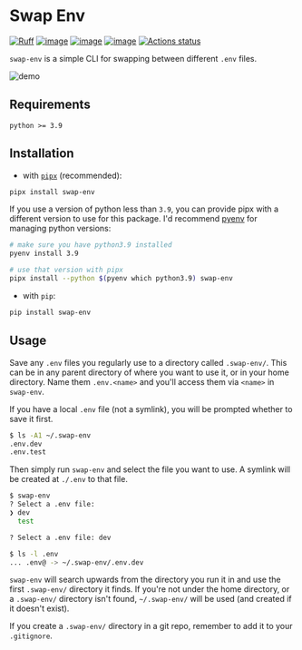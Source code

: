 # Swap Env

[![Ruff](https://img.shields.io/endpoint?url=https://raw.githubusercontent.com/astral-sh/ruff/main/assets/badge/v2.json)](https://github.com/astral-sh/ruff)
[![image](https://img.shields.io/pypi/v/swap-env.svg)](https://pypi.python.org/pypi/swap-env)
[![image](https://img.shields.io/pypi/l/swap-env.svg)](https://github.com/benberryallwood/swap-env/blob/main/LICENSE)
[![image](https://img.shields.io/pypi/pyversions/swap-env.svg)](https://pypi.python.org/pypi/swap-env)
[![Actions status](https://github.com/benberryallwood/swap-env/actions/workflows/python-package.yml/badge.svg?branch=main)](https://github.com/benberryallwood/swap-env/actions/workflows/python-package.yml)

`swap-env` is a simple CLI for swapping between different `.env` files.

![demo](https://user-images.githubusercontent.com/71074961/224817847-828bace2-5ab1-47d9-8ad2-e6a3e47d57f8.gif)

## Requirements

`python >= 3.9`

## Installation

- with [`pipx`](https://pypa.github.io/pipx/) (recommended):

```bash
pipx install swap-env
```

If you use a version of python less than `3.9`, you can provide pipx with a different version to use for this package.
I'd recommend [pyenv](https://github.com/pyenv/pyenv) for managing python versions:

```bash
# make sure you have python3.9 installed
pyenv install 3.9

# use that version with pipx
pipx install --python $(pyenv which python3.9) swap-env
```

- with `pip`:

```bash
pip install swap-env
```

## Usage

Save any `.env` files you regularly use to a directory called `.swap-env/`.
This can be in any parent directory of where you want to use it, or in your home directory.
Name them `.env.<name>` and you'll access them via `<name>` in `swap-env`.

If you have a local `.env` file (not a symlink), you will be prompted whether to save it first.

```bash
$ ls -A1 ~/.swap-env
.env.dev
.env.test
```

Then simply run `swap-env` and select the file you want to use. A symlink will be created at `./.env` to that file.

```bash
$ swap-env
? Select a .env file:
❯ dev
  test

? Select a .env file: dev

$ ls -l .env
... .env@ -> ~/.swap-env/.env.dev
```

`swap-env` will search upwards from the directory you run it in and use the first `.swap-env/` directory it finds.
If you're not under the home directory, or a `.swap-env/` directory isn't found, `~/.swap-env/` will be used (and created if it doesn't exist).

If you create a `.swap-env/` directory in a git repo, remember to add it to your `.gitignore`.
